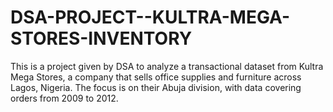 # DSA-PROJECT--KULTRA-MEGA-STORES-INVENTORY
This is a project given by DSA to analyze a transactional dataset from Kultra Mega Stores, a company that sells office supplies and furniture across Lagos, Nigeria. The focus is on their Abuja division, with data covering orders from 2009 to 2012.

